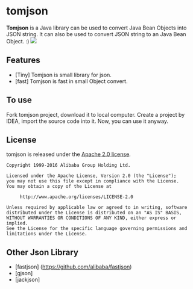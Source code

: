 # tomjson

**Tomjson** is a Java library can be used to convert Java Bean Objects into JSON string.
It can also be used to convert JSON string to an Java Bean Object. :)
![](https://github.com/luoxn28/tomjson/raw/master/resource/json.png)

## Features
- [Tiny] Tomjson is small library for json.
- [fast] Tomjson is fast in small Object convert.

## To use
Fork tomjson project, download it to local computer.
Create a project by IDEA, import the source code into it.
Now, you can use it anyway.

## License
tomjson is released under the [Apache 2.0 license](license.txt).

```
Copyright 1999-2016 Alibaba Group Holding Ltd.

Licensed under the Apache License, Version 2.0 (the "License");
you may not use this file except in compliance with the License.
You may obtain a copy of the License at

     http://www.apache.org/licenses/LICENSE-2.0

Unless required by applicable law or agreed to in writing, software
distributed under the License is distributed on an "AS IS" BASIS,
WITHOUT WARRANTIES OR CONDITIONS OF ANY KIND, either express or implied.
See the License for the specific language governing permissions and
limitations under the License.
```

## Other Json Library
- [fastjson] (https://github.com/alibaba/fastjson)
- [gjson]
- [jackjson]
